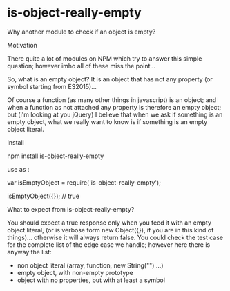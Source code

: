 # is-object-really-empty

Why another module to check if an object is empty?

Motivation

There quite a lot of modules on NPM which try to answer this simple question; however imho all of these miss the point... 

So, what is an empty object? It is an object that has not any property (or symbol starting from ES2015)...

Of course a function (as many other things in javascript) is an object; and when a function as not attached any property is therefore an empty object; but (i'm looking at you jQuery) I believe that when we ask if something is an empty object, what we really want to know is if something is an empty object literal.

Install

npm install is-object-really-empty

use as :

var isEmptyObject = require('is-object-really-empty');

isEmptyObject({}); // true


What to expect from is-object-really-empty?

You should expect a true response only when you feed it with an empty object literal, (or is verbose form new Object({}), if you are in this kind of things)... otherwise it will always return false.
You could check the test case for the complete list of the edge case we handle; however here there is anyway the list:

* non object literal (array, function, new String("") ...)
* empty object, with non-empty prototype
* object with no properties, but with at least a symbol
